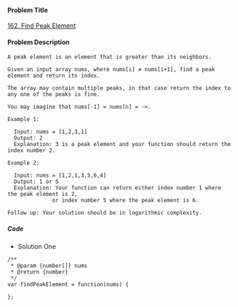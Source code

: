 #### Problem Title
[162. Find Peak Element](https://leetcode.com/problems/find-peak-element/)
#### Problem Description
```
A peak element is an element that is greater than its neighbors.

Given an input array nums, where nums[i] ≠ nums[i+1], find a peak element and return its index.

The array may contain multiple peaks, in that case return the index to any one of the peaks is fine.

You may imagine that nums[-1] = nums[n] = -∞.

Example 1:

  Input: nums = [1,2,3,1]
  Output: 2
  Explanation: 3 is a peak element and your function should return the index number 2.

Example 2:

  Input: nums = [1,2,1,3,5,6,4]
  Output: 1 or 5 
  Explanation: Your function can return either index number 1 where the peak element is 2, 
              or index number 5 where the peak element is 6.

Follow up: Your solution should be in logarithmic complexity.
```

##### Code

- Solution One
```
/**
 * @param {number[]} nums
 * @return {number}
 */
var findPeakElement = function(nums) {
    
};
```
